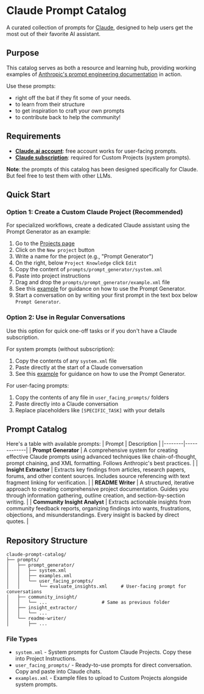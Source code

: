 # Claude Prompt Catalog

A curated collection of prompts for [Claude](https://claude.ai/), designed to help users get the most out of their favorite AI assistant.

## Purpose
This catalog serves as both a resource and learning hub, providing working examples of [Anthropic's prompt engineering documentation](https://docs.anthropic.com/en/docs/build-with-claude/prompt-engineering/overview) in action.

Use these prompts:
- right off the bat if they fit some of your needs.
- to learn from their structure
- to get inspiration to craft your own prompts
- to contribute back to help the community!

## Requirements
- [**Claude.ai account**](https://claude.ai/): free account works for user-facing prompts.
- [**Claude subscription**](https://claude.ai/settings/billing?action=subscribe): required for Custom Projects (system prompts).

**Note**: the prompts of this catalog has been designed specifically for Claude. But feel free to test them with other LLMs.

## Quick Start

### Option 1: Create a Custom Claude Project (Recommended)

For specialized workflows, create a dedicated Claude assistant using the Prompt Generator as an example:

1. Go to the [Projects page](https://claude.ai/projects)
2. Click on the `New project` button
3. Write a name for the project (e.g., "Prompt Generator")
4. On the right, below `Project Knowledge` click `Edit`
5. Copy the content of `prompts/prompt_generator/system.xml`
6. Paste into project instructions
7. Drag and drop the `prompts/prompt_generator/example.xml` file
8. See this [example](prompts/prompt_generator/examples.xml) for guidance on how to use the Prompt Generator.
9. Start a conversation on by writing your first prompt in the text box below `Prompt Generator`.


### Option 2: Use in Regular Conversations

Use this option for quick one-off tasks or if you don't have a Claude subscription.

For system prompts (without subscription):
1. Copy the contents of any `system.xml` file
2. Paste directly at the start of a Claude conversation
3. See this [example](prompts/prompt_generator/examples.xml) for guidance on how to use the Prompt Generator.

For user-facing prompts:
1. Copy the contents of any file in `user_facing_prompts/` folders
2. Paste directly into a Claude conversation
3. Replace placeholders like `[SPECIFIC_TASK]` with your details


## Prompt Catalog
Here's a table with available prompts:
| Prompt | Description |
|--------|-------------|
| **Prompt Generator** | A comprehensive system for creating effective Claude prompts using advanced techniques like chain-of-thought, prompt chaining, and XML formatting. Follows Anthropic's best practices. |
| **Insight Extractor** | Extracts key findings from articles, research papers, forums, and other content sources. Includes source referencing with text fragment linking for verification. |
| **README Writer** | A structured, iterative approach to creating comprehensive project documentation. Guides you through information gathering, outline creation, and section-by-section writing. |
| **Community Insight Analyst** | Extracts actionable insights from community feedback reports, organizing findings into wants, frustrations, objections, and misunderstandings. Every insight is backed by direct quotes. |

## Repository Structure
```
claude-prompt-catalog/
├── prompts/
│   ├── prompt_generator/
│   │   ├── system.xml
│   │   ├── examples.xml
│   │   └── user_facing_prompts/
│   │       └── evaluate_insights.xml     # User-facing prompt for conversations
│   ├── community_insight/
│   │   └── ...                    # Same as previous folder
│   ├── insight_extractor/
│   │   └── ...
│   └── readme-writer/
│       ├── ...
```

### File Types

- `system.xml` - System prompts for Custom Claude Projects. Copy these into Project Instructions.
- `user_facing_prompts/` - Ready-to-use prompts for direct conversation. Copy and paste into Claude chats.
- `examples.xml` - Example files to upload to Custom Projects alongside system prompts.
```
